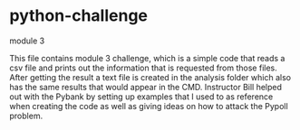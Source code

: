 # python-challenge
module 3


This file contains module 3 challenge, which is a simple code that reads a csv file and prints out the information that is requested from those files. After getting the result a text file is created in the analysis folder which also has the same results that would appear in the CMD. Instructor Bill helped out with the Pybank by setting up examples that I used to as reference when creating the code as well as giving ideas on how to attack the Pypoll problem. 
